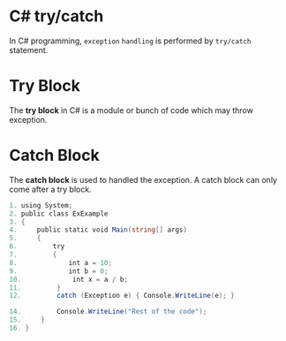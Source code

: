 
# C# try/catch

In C# programming, `exception` `handling` is performed by `try/catch` statement. 
# Try Block 
The **try block** in C# is a module or bunch of code which  may throw exception. 

# Catch Block
The **catch block** is used to handled the exception. A catch block can only come after a try block.

```C#
1. using System;  
2. public class ExExample  
3. {  
4.     public static void Main(string[] args)  
5.     {  
6.         try  
7.         {  
8.             int a = 10;  
9.             int b = 0;  
10.             int x = a / b;  
11.         }  
12.         catch (Exception e) { Console.WriteLine(e); }  

14.         Console.WriteLine("Rest of the code");  
15.     }  
16. }
```

